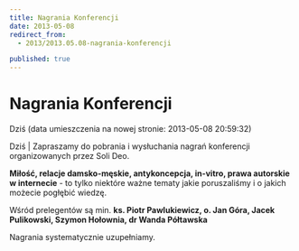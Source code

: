 ```yaml
---
title: Nagrania Konferencji
date: 2013-05-08
redirect_from: 
  - 2013/2013.05.08-nagrania-konferencji

published: true
---
```




# Nagrania Konferencji

<time>Dziś (data umieszczenia na nowej stronie: 2013-05-08 20:59:32)</time>

Dziś | 
Zapraszamy do pobrania&nbsp;i&nbsp;wysłuchania nagrań konferencji organizowanych przez Soli Deo. 

**Miłość, relacje damsko-męskie, antykoncepcja, in-vitro, prawa autorskie w internecie** - to tylko niektóre ważne tematy jakie poruszaliśmy i o jakich możecie pogłębić wiedzę. 

Wśród prelegentów są min. **ks. Piotr Pawlukiewicz, o. Jan Góra, Jacek Pulikowski, Szymon Hołownia, dr Wanda Półtawska**

Nagrania systematycznie uzupełniamy.          

         


<!--{{json:{"created_date":"2013-05-08 20:59:32","publish_down":"0000-00-00 00:00:00","id":"636"}}}-->